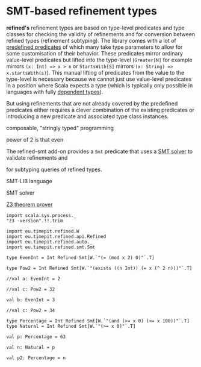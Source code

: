 # SMT-based refinement types

**refined's** refinement types are based on type-level predicates and
type classes for checking the validity of refinements and for conversion
between refined types (refinement subtyping). The library comes with a
lot of [predefined predicates][provided-predicates] of which many take
type parameters to allow for some customisation of their behavior.
These predicates mirror ordinary value-level predicates but lifted into
the type-level (`Greater[N]` for example mirrors `(x: Int) => x > n` or
`StartsWith[S]` mirrors `(x: String) => x.startsWith(s)`). This manual
lifting of predicates from the value to the type-level is necessary
because we cannot just use value-level predicates in a position where
Scala expects a type (which is typically only possible in languages with
fully [dependent types][dependent-type]).
 
 
 But using refinements that are not already covered
by the predefined predicates either requires a clever combination of
the existing predicates or introducing a new predicate and associated
type class instances.


composable, "stringly typed" programming

power of 2
is that even

The refined-smt add-on provides a `Smt` predicate that uses a
[SMT solver][SMT] to validate refinements and
 
 
 for subtyping queries of
refined types.


SMT-LIB language


SMT solver

[Z3 theorem prover][Z3]




```tut
import scala.sys.process._
"z3 -version".!!.trim
```

```tut:silent
import eu.timepit.refined.W
import eu.timepit.refined.api.Refined
import eu.timepit.refined.auto._
import eu.timepit.refined.smt.Smt
```

```tut
type EvenInt = Int Refined Smt[W.`"(= (mod x 2) 0)"`.T]

type Pow2 = Int Refined Smt[W.`"(exists ((n Int)) (= x (^ 2 n)))"`.T]

//val a: EvenInt = 2

//val c: Pow2 = 32
```

```tut:fail
val b: EvenInt = 3

//val c: Pow2 = 34
```

```tut
type Percentage = Int Refined Smt[W.`"(and (>= x 0) (<= x 100))"`.T]
type Natural = Int Refined Smt[W.`"(>= x 0)"`.T]

val p: Percentage = 63

val n: Natural = p
```

```tut:fail
val p2: Percentage = n
```

[dependent-type]: https://en.wikipedia.org/wiki/Dependent_type
[provided-predicates]: https://github.com/fthomas/refined#provided-predicates
[SMT]: https://en.wikipedia.org/wiki/Satisfiability_modulo_theories
[SMT-LIB]: http://smtlib.cs.uiowa.edu/language.shtml
[Z3]: https://github.com/Z3Prover/z3
